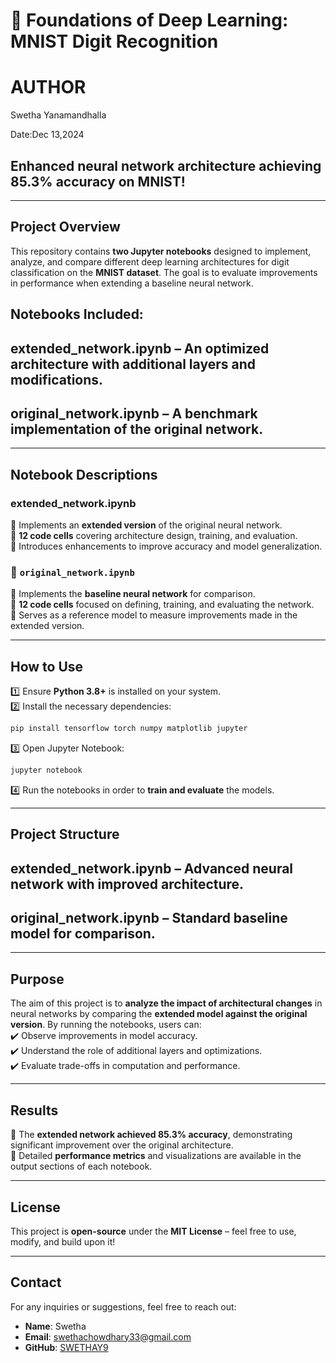 # 🧠 Foundations of Deep Learning: MNIST Digit Recognition  
# AUTHOR
Swetha Yanamandhalla

Date:Dec 13,2024


 ## Enhanced neural network architecture achieving 85.3% accuracy on MNIST! 

---

## Project Overview  
This repository contains **two Jupyter notebooks** designed to implement, analyze, and compare different deep learning architectures for digit classification on the **MNIST dataset**. The goal is to evaluate improvements in performance when extending a baseline neural network.  

## Notebooks Included:  
## extended_network.ipynb – An optimized architecture with additional layers and modifications.  
## original_network.ipynb – A benchmark implementation of the original network.  

---

## Notebook Descriptions  

### extended_network.ipynb  
🔸 Implements an **extended version** of the original neural network.  
🔸 **12 code cells** covering architecture design, training, and evaluation.  
🔸 Introduces enhancements to improve accuracy and model generalization.  

### 🔹 `original_network.ipynb`  
🔸 Implements the **baseline neural network** for comparison.  
🔸 **12 code cells** focused on defining, training, and evaluating the network.  
🔸 Serves as a reference model to measure improvements made in the extended version.  

---

## How to Use 

1️⃣ Ensure **Python 3.8+** is installed on your system.  
2️⃣ Install the necessary dependencies:  
   ```bash
   pip install tensorflow torch numpy matplotlib jupyter
   ```  
3️⃣ Open Jupyter Notebook:  
   ```bash
   jupyter notebook
   ```  
4️⃣ Run the notebooks in order to **train and evaluate** the models.  

---

## Project Structure  

 ## extended_network.ipynb – Advanced neural network with improved architecture.  
 ## original_network.ipynb – Standard baseline model for comparison.  

---

## Purpose  
The aim of this project is to **analyze the impact of architectural changes** in neural networks by comparing the **extended model against the original version**. By running the notebooks, users can:  
✔️ Observe improvements in model accuracy.  
✔️ Understand the role of additional layers and optimizations.  
✔️ Evaluate trade-offs in computation and performance.  

---

## Results  
🔹 The **extended network achieved 85.3% accuracy**, demonstrating significant improvement over the original architecture.  
🔹 Detailed **performance metrics** and visualizations are available in the output sections of each notebook.  

---

## License  
This project is **open-source** under the **MIT License** – feel free to use, modify, and build upon it!  

---
## Contact
For any inquiries or suggestions, feel free to reach out:
- **Name**: Swetha
- **Email**: swethachowdhary33@gmail.com
- **GitHub**: [SWETHAY9](https://github.com/swethay9)


